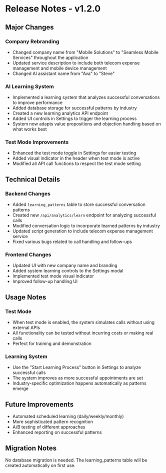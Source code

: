 # Release Notes - v1.2.0

## Major Changes

### Company Rebranding
- Changed company name from "Mobile Solutions" to "Seamless Mobile Services" throughout the application
- Updated service description to include both telecom expense management and mobile device management
- Changed AI assistant name from "Ava" to "Steve"

### AI Learning System
- Implemented a learning system that analyzes successful conversations to improve performance
- Added database storage for successful patterns by industry
- Created a new learning analytics API endpoint
- Added UI controls in Settings to trigger the learning process
- System now adapts value propositions and objection handling based on what works best

### Test Mode Improvements
- Enhanced the test mode toggle in Settings for easier testing
- Added visual indicator in the header when test mode is active
- Modified all API call functions to respect the test mode setting

## Technical Details

### Backend Changes
- Added `learning_patterns` table to store successful conversation patterns
- Created new `/api/analytics/learn` endpoint for analyzing successful calls
- Modified conversation logic to incorporate learned patterns by industry
- Updated script generation to include telecom expense management service
- Fixed various bugs related to call handling and follow-ups

### Frontend Changes
- Updated UI with new company name and branding
- Added system learning controls to the Settings modal
- Implemented test mode visual indicator
- Improved follow-up handling UI

## Usage Notes

### Test Mode
- When test mode is enabled, the system simulates calls without using external APIs
- All functionality can be tested without incurring costs or making real calls
- Perfect for training and demonstration

### Learning System
- Use the "Start Learning Process" button in Settings to analyze successful calls
- The system improves as more successful appointments are set
- Industry-specific optimization happens automatically as patterns emerge

## Future Improvements
- Automated scheduled learning (daily/weekly/monthly)
- More sophisticated pattern recognition
- A/B testing of different approaches
- Enhanced reporting on successful patterns

## Migration Notes
No database migration is needed. The learning_patterns table will be created automatically on first use. 